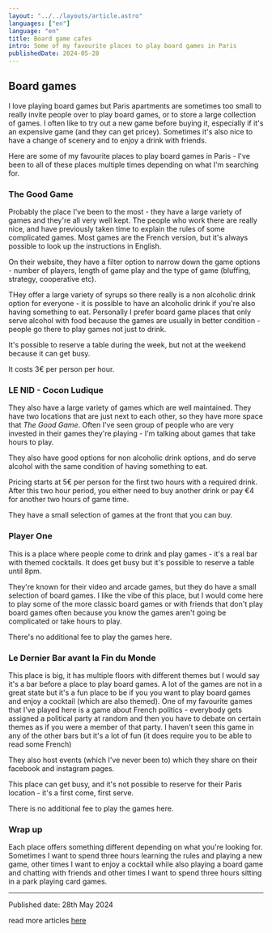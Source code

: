 ```yaml
---
layout: "../../layouts/article.astro"
languages: ["en"]
language: "en"
title: Board game cafes
intro: Some of my favourite places to play board games in Paris
publishedDate: 2024-05-28
---
```


## Board games

I love playing board games but Paris apartments are sometimes too small to really invite people over to play board games, or to store a large collection of games. I often like to try out a new game before buying it, especially if it's an expensive game (and they can get pricey). Sometimes it's also nice to have a change of scenery and to enjoy a drink with friends.

Here are some of my favourite places to play board games in Paris - I've been to all of these places multiple times depending on what I'm searching for.

### The Good Game

Probably the place I've been to the most - they have a large variety of games and they're all very well kept. The people who work there are really nice, and have previously taken time to explain the rules of some complicated games. Most games are the French version, but it's always possible to look up the instructions in English.

On their website, they have a filter option to narrow down the game options - number of players, length of game play and the type of game (bluffing, strategy, cooperative etc).

THey offer a large variety of syrups so there really is a non alcoholic drink option for everyone - it is possible to have an alcoholic drink if you're also having something to eat. Personally I prefer board game places that only serve alcohol with food because the games are usually in better condition - people go there to play games not just to drink.

It's possible to reserve a table during the week, but not at the weekend because it can get busy.

It costs 3€ per person per hour.

### LE NID - Cocon Ludique

They also have a large variety of games which are well maintained. They have two locations that are just next to each other, so they have more space that _The Good Game_. Often I've seen group of people who are very invested in their games they're playing - I'm talking about games that take hours to play.

They also have good options for non alcoholic drink options, and do serve alcohol with the same condition of having something to eat.

Pricing starts at 5€ per person for the first two hours with a required drink. After this two hour period, you either need to buy another drink or pay €4 for another two hours of game time.

They have a small selection of games at the front that you can buy.

### Player One

This is a place where people come to drink and play games - it's a real bar with themed cocktails. It does get busy but it's possible to reserve a table until 8pm.

They're known for their video and arcade games, but they do have a small selection of board games. I like the vibe of this place, but I would come here to play some of the more classic board games or with friends that don't play board games often because you know the games aren't going be complicated or take hours to play.

There's no additional fee to play the games here.

### Le Dernier Bar avant la Fin du Monde

This place is big, it has multiple floors with different themes but I would say it's a bar before a place to play board games. A lot of the games are not in a great state but it's a fun place to be if you you want to play board games and enjoy a cocktail (which are also themed). One of my favourite games that I've played here is a game about French politics - everybody gets assigned a political party at random and then you have to debate on certain themes as if you were a member of that party. I haven't seen this game in any of the other bars but it's a lot of fun (it does require you to be able to read some French)

They also host events (which I've never been to) which they share on their facebook and instagram pages.

This place can get busy, and it's not possible to reserve for their Paris location - it's a first come, first serve.

There is no additional fee to play the games here.

### Wrap up

Each place offers something different depending on what you're looking for. Sometimes I want to spend three hours learning the rules and playing a new game, other times I want to enjoy a cocktail while also playing a board game and chatting with friends and other times I want to spend three hours sitting in a park playing card games.

---

Published date: 28th May 2024

read more articles [here](https://abisummers.com/articles/)
